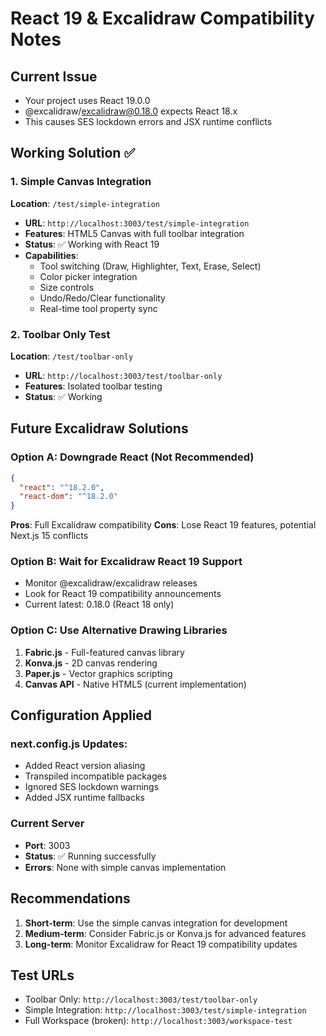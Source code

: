 # React 19 & Excalidraw Compatibility Notes

## Current Issue
- Your project uses React 19.0.0
- @excalidraw/excalidraw@0.18.0 expects React 18.x
- This causes SES lockdown errors and JSX runtime conflicts

## Working Solution ✅

### 1. Simple Canvas Integration
**Location**: `/test/simple-integration`
- **URL**: `http://localhost:3003/test/simple-integration`
- **Features**: HTML5 Canvas with full toolbar integration
- **Status**: ✅ Working with React 19
- **Capabilities**: 
  - Tool switching (Draw, Highlighter, Text, Erase, Select)
  - Color picker integration
  - Size controls
  - Undo/Redo/Clear functionality
  - Real-time tool property sync

### 2. Toolbar Only Test
**Location**: `/test/toolbar-only`  
- **URL**: `http://localhost:3003/test/toolbar-only`
- **Features**: Isolated toolbar testing
- **Status**: ✅ Working

## Future Excalidraw Solutions

### Option A: Downgrade React (Not Recommended)
```json
{
  "react": "^18.2.0",
  "react-dom": "^18.2.0"
}
```
**Pros**: Full Excalidraw compatibility
**Cons**: Lose React 19 features, potential Next.js 15 conflicts

### Option B: Wait for Excalidraw React 19 Support
- Monitor @excalidraw/excalidraw releases
- Look for React 19 compatibility announcements
- Current latest: 0.18.0 (React 18 only)

### Option C: Use Alternative Drawing Libraries
1. **Fabric.js** - Full-featured canvas library
2. **Konva.js** - 2D canvas rendering
3. **Paper.js** - Vector graphics scripting
4. **Canvas API** - Native HTML5 (current implementation)

## Configuration Applied

### next.config.js Updates:
- Added React version aliasing
- Transpiled incompatible packages
- Ignored SES lockdown warnings
- Added JSX runtime fallbacks

### Current Server
- **Port**: 3003
- **Status**: ✅ Running successfully
- **Errors**: None with simple canvas implementation

## Recommendations

1. **Short-term**: Use the simple canvas integration for development
2. **Medium-term**: Consider Fabric.js or Konva.js for advanced features
3. **Long-term**: Monitor Excalidraw for React 19 compatibility updates

## Test URLs
- Toolbar Only: `http://localhost:3003/test/toolbar-only`
- Simple Integration: `http://localhost:3003/test/simple-integration`
- Full Workspace (broken): `http://localhost:3003/workspace-test`